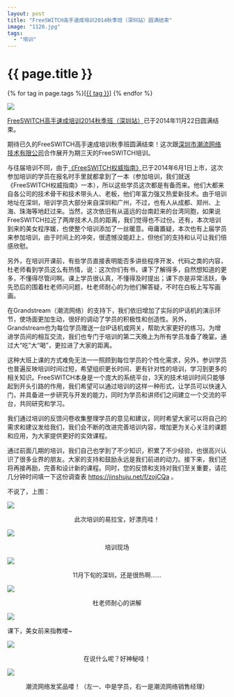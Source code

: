 ```yaml
---
layout: post
title: "FreeSWITCH高手速成培训2014秋季班（深圳站）圆满结束"
image: "1120.jpg"
tags:
  - "培训"
---
```


# {{ page.title }}

<div class="tags">
{% for tag in page.tags %}[<a class="tag" href="/tags.html#{{ tag }}">{{ tag }}</a>] {% endfor %}
</div>

<p><img src="/images/fscnds2014/images_training/IMG_1105.JPG" /></p>

[FreeSWITCH高手速成培训2014秋季班（深圳站）](/2014/09/15/freeswitch-peixun-shenzhen.html)已于2014年11月22日圆满结束。

期待已久的FreeSWITCH高手速成培训秋季班圆满结束！这次跟[深圳市潮流网络技术有限公司](http://www.grandstream.cn/About.aspx?TypeId=15)合作展开为期三天的FreeSWITCH培训。

与往届培训不同，由于[《FreeSWITCH权威指南》](http://book.dujinfang.com)已于2014年6月1日上市，这次参加培训的学员在报名时手里就都拿到了一本（参加培训，我们就送《FreeSWITCH权威指南》一本），所以这些学员这次都是有备而来。他们大都来自各公司的技术骨干和技术带头人、老板，他们年富力强又热爱新技术。由于培训地址在深圳，培训学员大部分来自深圳和广州，不过，也有人从成都、郑州、上海、珠海等地赶过来。当然，这次依旧有从遥远的台南赶来的台湾同胞，如果说FreeSWITCH拉近了两岸技术人员的距离，我们觉得也不过份。还有，本次培训到来的美女程序媛，也使整个培训添加了一丝暖意。毋庸置疑，本次也有上届学员来参加培训，由于时间上的冲突，很遗憾没能赶上，但他们的支持和认可让我们倍感欣慰。

另外，在培训开课前，有些学员直接表明能否多讲些程序开发、代码之类的内容，杜老师看到学员这么有热情，说：这次你们有书，课下了解得多，自然想知道的更多，不懂得尽管问啊。课上学员很认真，不懂得及时提出；课下亦是非常活跃，争先恐后的围着杜老师问问题，杜老师耐心的为他们解答疑，不时在白板上写写画画。

在Grandstream（潮流网络）的支持下，我们依旧增加了实际的IP话机的演示环节，使场面更加生动，很好的调动了学员的积极性和创造性。另外，Grandstream也为每位学员赠送一台IP话机或网关，帮助大家更好的练习。为增进学员间的相互交流，我们也专门于培训的第二天晚上为所有学员准备了晚宴。通过大“吃”大“喝”，更拉进了大家的距离。

这种大班上课的方式难免无法一一照顾到每位学员的个性化需求，另外，参训学员也普遍反映培训时间过短，希望组织更长时间、更有针对性的培训，学习到更多的相关知识。FreeSWITCH本身是一个庞大的系统平台，3天的技术培训时间只能够起到开头引路的作用，我们希望可以通过培训的这样一种形式，让学员可以快速入门，并具备进一步研究与开发的能力，同时为学员和讲师们之间建立一个交流的平台，共同研究和学习。

我们通过培训的反馈问卷收集整理学员的意见和建议，同时希望大家可以将自己的需求和建议发给我们，我们会不断的改进完善培训内容，增加更为关心关注的课题和应用，为大家提供更好的实效课程。

通过前面几期的培训，我们自己也学到了不少知识，积累了不少经验，也很高兴认识了很多业界的朋友。大家的支持和鼓励永远是我们前进的动力。接下来，我们还将再接再励，完善和设计新的课程。同时，您的反馈和支持对我们至关重要，请花几分钟时间填一下这份调查表 <https://jinshuju.net/f/zojCQa> 。

不说了，上图：

<p><img src="/images/fscnds2014/images_training/IMG_1101.jpg"  /></p>
<div style="text-align: center">此次培训的易拉宝，好漂亮哇！</div>
<p><img src="/images/fscnds2014/images_training/IMG_1102.jpg"  /></p>
<div style="text-align: center">培训现场</div>
<p><img src="/images/fscnds2014/images_training/IMG_1103.jpg"  /></p>
<div style="text-align: center">11月下旬的深圳，还是很热啊……</div>
<p><img src="/images/fscnds2014/images_training/IMG_1104.JPG"  /></p>
<div style="text-align: center">杜老师耐心的讲解</div>
<p><img src="/images/fscnds2014/images_training/IMG_1107.JPG"  /></p>
<div style="left-align: 50px">课下，美女前来指教喽~</div>
<p><img src="/images/fscnds2014/images_training/IMG_1108.JPG"  /></p>
<div style="text-align: center">在说什么呢？好神秘哇！</div>
<p><img src="/images/fscnds2014/images_training/IMG_1106.JPG"  /></p>
<div style="text-align: center">潮流网络发奖品喽！（左一、中是学员，右一是潮流网络销售经理）</div>
<p><br  /></p>


